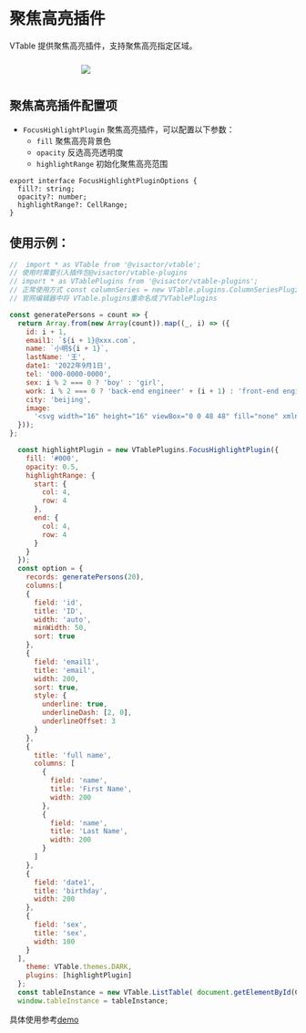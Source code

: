# 聚焦高亮插件

VTable 提供聚焦高亮插件，支持聚焦高亮指定区域。

<div style="display: flex; justify-content: center;">
  <img src="https://lf9-dp-fe-cms-tos.byteorg.com/obj/bit-cloud/VTable/preview/invert-highlight.png" style="flex: 0 0 50%; padding: 10px;">
</div>

## 聚焦高亮插件配置项

- `FocusHighlightPlugin`  聚焦高亮插件，可以配置以下参数：
  - `fill` 聚焦高亮背景色
  - `opacity` 反选高亮透明度
  - `highlightRange` 初始化聚焦高亮范围

```
export interface FocusHighlightPluginOptions {
  fill?: string;
  opacity?: number;
  highlightRange?: CellRange;
}
```

## 使用示例：


```javascript livedemo template=vtable
//  import * as VTable from '@visactor/vtable';
// 使用时需要引入插件包@visactor/vtable-plugins
// import * as VTablePlugins from '@visactor/vtable-plugins';
// 正常使用方式 const columnSeries = new VTable.plugins.ColumnSeriesPlugin({});
// 官网编辑器中将 VTable.plugins重命名成了VTablePlugins

const generatePersons = count => {
  return Array.from(new Array(count)).map((_, i) => ({
    id: i + 1,
    email1: `${i + 1}@xxx.com`,
    name: `小明${i + 1}`,
    lastName: '王',
    date1: '2022年9月1日',
    tel: '000-0000-0000',
    sex: i % 2 === 0 ? 'boy' : 'girl',
    work: i % 2 === 0 ? 'back-end engineer' + (i + 1) : 'front-end engineer' + (i + 1),
    city: 'beijing',
    image:
      '<svg width="16" height="16" viewBox="0 0 48 48" fill="none" xmlns="http://www.w3.org/2000/svg"><path d="M34 10V4H8V38L14 35" stroke="#f5a623" stroke-width="1" stroke-linecap="round" stroke-linejoin="round"/><path d="M14 44V10H40V44L27 37.7273L14 44Z" fill="#f5a623" stroke="#f5a623" stroke-width="1" stroke-linejoin="round"/></svg>'
  }));
};

  const highlightPlugin = new VTablePlugins.FocusHighlightPlugin({
    fill: '#000',
    opacity: 0.5,
    highlightRange: {
      start: {
        col: 4,
        row: 4
      },
      end: {
        col: 4,
        row: 4
      }
    }
  });
  const option = {
    records: generatePersons(20),
    columns:[
    {
      field: 'id',
      title: 'ID',
      width: 'auto',
      minWidth: 50,
      sort: true
    },
    {
      field: 'email1',
      title: 'email',
      width: 200,
      sort: true,
      style: {
        underline: true,
        underlineDash: [2, 0],
        underlineOffset: 3
      }
    },
    {
      title: 'full name',
      columns: [
        {
          field: 'name',
          title: 'First Name',
          width: 200
        },
        {
          field: 'name',
          title: 'Last Name',
          width: 200
        }
      ]
    },
    {
      field: 'date1',
      title: 'birthday',
      width: 200
    },
    {
      field: 'sex',
      title: 'sex',
      width: 100
    }
  ],
    theme: VTable.themes.DARK,
    plugins: [highlightPlugin]
  };
  const tableInstance = new VTable.ListTable( document.getElementById(CONTAINER_ID),option);
  window.tableInstance = tableInstance;
```

具体使用参考[demo](../../demo/interaction/head-highlight)
